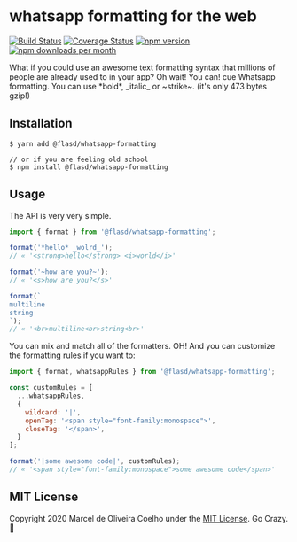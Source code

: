 # whatsapp formatting for the web
[![Build Status](https://travis-ci.org/flasd/whatsapp-formatting.svg?branch=master)](https://travis-ci.org/flasd/whatsapp-formatting)
[![Coverage Status](https://coveralls.io/repos/github/flasd/whatsapp-formatting/badge.svg?branch=master)](https://coveralls.io/github/flasd/whatsapp-formatting?branch=master)
[![npm version](https://badge.fury.io/js/@flasd/whatsapp-formatting.svg)](https://www.npmjs.com/package/@flasd/whatsapp-formatting)
[![npm downloads per month](https://img.shields.io/npm/dm/@flasd/whatsapp-formatting.svg)](https://www.npmjs.com/package/@flasd/whatsapp-formatting)

What if you could use an awesome text formatting syntax that millions of people are already used to in your app? Oh wait! You can! cue Whatsapp formatting. You can use \*bold*, \_italic_ or \~strike~. (it's only 473 bytes gzip!)

## Installation
```shell
$ yarn add @flasd/whatsapp-formatting

// or if you are feeling old school
$ npm install @flasd/whatsapp-formatting
```

## Usage
The API is very very simple.
```javascript
import { format } from '@flasd/whatsapp-formatting';

format('*hello* _wolrd_');
// « '<strong>hello</strong> <i>world</i>'

format('~how are you?~');
// « '<s>how are you?</s>'

format(`
multiline
string
`);
// « '<br>multiline<br>string<br>'
```
You can mix and match all of the formatters. OH! And you can customize the formatting rules if you want to:
```javascript
import { format, whatsappRules } from '@flasd/whatsapp-formatting';

const customRules = [
  ...whatsappRules,
  {
    wildcard: '|',
    openTag: '<span style="font-family:monospace">',
    closeTag: '</span>',
  }
];

format('|some awesome code|', customRules);
// « '<span style="font-family:monospace">some awesome code</span>'
```
## MIT License
Copyright 2020 Marcel de Oliveira Coelho under the [MIT License](https://github.com/flasd/whatsapp-formatting/blob/master/LICENSE).
Go Crazy. :rocket:
